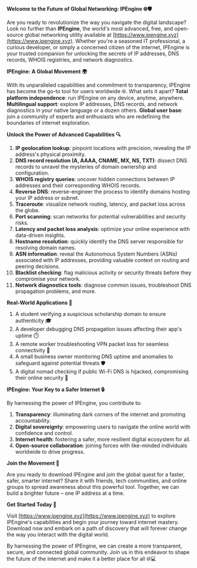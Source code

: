 **Welcome to the Future of Global Networking: IPEngine 🌐🛡️**

Are you ready to revolutionize the way you navigate the digital landscape? Look no further than **IPEngine**, the world's most advanced, free, and open-source global networking utility available at [https://www.ipengine.xyz](https://www.ipengine.xyz). Whether you're a seasoned IT professional, a curious developer, or simply a concerned citizen of the internet, IPEngine is your trusted companion for unlocking the secrets of IP addresses, DNS records, WHOIS registries, and network diagnostics.

**IPEngine: A Global Movement 🌍**

With its unparalleled capabilities and commitment to transparency, IPEngine has become the go-to tool for users worldwide 🌐. What sets it apart? **Total platform independence**: run IPEngine on any device, anytime, anywhere. **Multilingual support**: explore IP addresses, DNS records, and network diagnostics in your native language or a dozen others. **Global user base**: join a community of experts and enthusiasts who are redefining the boundaries of internet exploration.

**Unlock the Power of Advanced Capabilities 🔍**

1.  **IP geolocation lookup**: pinpoint locations with precision, revealing the IP address's physical proximity.
2.  **DNS record resolution (A, AAAA, CNAME, MX, NS, TXT)**: dissect DNS records to unravel the mysteries of domain ownership and configuration.
3.  **WHOIS registry queries**: uncover hidden connections between IP addresses and their corresponding WHOIS records.
4.  **Reverse DNS**: reverse-engineer the process to identify domains hosting your IP address or subnet.
5.  **Traceroute**: visualize network routing, latency, and packet loss across the globe.
6.  **Port scanning**: scan networks for potential vulnerabilities and security risks.
7.  **Latency and packet loss analysis**: optimize your online experience with data-driven insights.
8.  **Hostname resolution**: quickly identify the DNS server responsible for resolving domain names.
9.  **ASN information**: reveal the Autonomous System Numbers (ASNs) associated with IP addresses, providing valuable context on routing and peering decisions.
10. **Blacklist checking**: flag malicious activity or security threats before they compromise your network.
11. **Network diagnostics tools**: diagnose common issues, troubleshoot DNS propagation problems, and more.

**Real-World Applications 🚀**

1.  A student verifying a suspicious scholarship domain to ensure authenticity 🎓
2.  A developer debugging DNS propagation issues affecting their app's uptime ⏱️
3.  A remote worker troubleshooting VPN packet loss for seamless connectivity 🌆
4.  A small business owner monitoring DNS uptime and anomalies to safeguard against potential threats 🛡️
5.  A digital nomad checking if public Wi-Fi DNS is hijacked, compromising their online security 📱

**IPEngine: Your Key to a Safer Internet 🔒**

By harnessing the power of IPEngine, you contribute to:

1.  **Transparency**: illuminating dark corners of the internet and promoting accountability.
2.  **Digital sovereignty**: empowering users to navigate the online world with confidence and control.
3.  **Internet health**: fostering a safer, more resilient digital ecosystem for all.
4.  **Open-source collaboration**: joining forces with like-minded individuals worldwide to drive progress.

**Join the Movement 🌟**

Are you ready to download IPEngine and join the global quest for a faster, safer, smarter internet? Share it with friends, tech communities, and online groups to spread awareness about this powerful tool. Together, we can build a brighter future – one IP address at a time.

**Get Started Today 🚀**

Visit [https://www.ipengine.xyz](https://www.ipengine.xyz) to explore IPEngine's capabilities and begin your journey toward internet mastery. Download now and embark on a path of discovery that will forever change the way you interact with the digital world.

By harnessing the power of IPEngine, we can create a more transparent, secure, and connected global community. Join us in this endeavor to shape the future of the internet and make it a better place for all 🌐💻